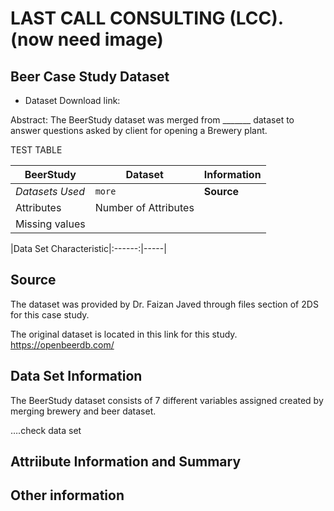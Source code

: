 # LAST CALL CONSULTING (LCC).  (now need image)

## Beer Case Study Dataset

* Dataset Download link:


Abstract:  The BeerStudy dataset was merged from _______ dataset to answer questions asked by client for opening a Brewery plant.

TEST TABLE


|BeerStudy    | Dataset            |Information|
--- | --- | ---
*Datasets Used* | `more` | **Source**	    
|Attributes   |Number of Attributes|           |	
|Missing values	
			
 |Data Set Characteristic|:------:|-----|
 
 
 

## Source

The dataset was provided by Dr. Faizan Javed through files section of 2DS for this case study. 

The original dataset is located in this link for this study. https://openbeerdb.com/


## Data Set Information

The BeerStudy dataset consists of 7 different variables assigned created by merging brewery and beer dataset. 


….check data set


## Attriibute Information and Summary




## Other information
